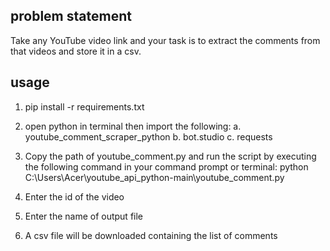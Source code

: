 ## problem statement
Take any YouTube video link and your task is to extract the comments from that videos and store it in a csv.

## usage

1. pip install -r requirements.txt

2. open python in terminal then import the following:
   a. youtube_comment_scraper_python
   b. bot.studio 
   c. requests
3. Copy the path of youtube_comment.py and run the script by executing the following command in your command prompt or terminal:
   python C:\Users\Acer\youtube_api_python-main\youtube_comment.py

4. Enter the id of the video 

5. Enter the name of output file 

6. A csv file will be downloaded containing the list of comments

